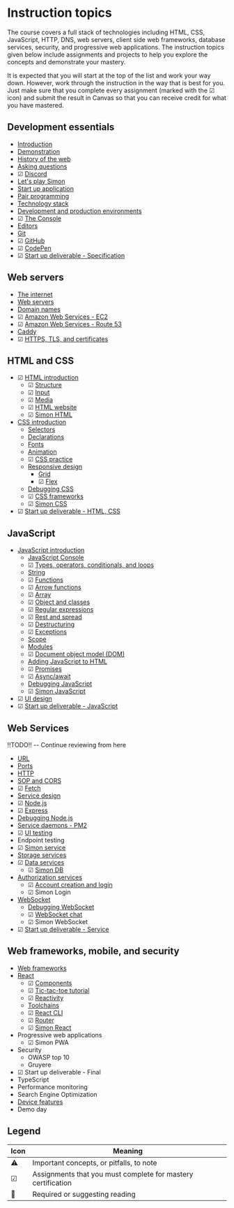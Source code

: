 # Instruction topics

The course covers a full stack of technologies including HTML, CSS, JavaScript, HTTP, DNS, web servers, client side web frameworks, database services, security, and progressive web applications. The instruction topics given below include assignments and projects to help you explore the concepts and demonstrate your mastery.

It is expected that you will start at the top of the list and work your way down. However, work through the instruction in the way that is best for you. Just make sure that you complete every assignment (marked with the ☑ icon) and submit the result in Canvas so that you can receive credit for what you have mastered.

## Development essentials

- [Introduction](essentials/introduction/introduction.md)
- [Demonstration](essentials/demo/demo.md)
- [History of the web](essentials/history/history.md)
- [Asking questions](essentials/askingQuestions/askingQuestions.md)
- ☑ [Discord](essentials/discord/discord.md)
- [Let's play Simon](essentials/simon/simon.md)
- [Start up application](essentials/startUp/startUp.md)
- [Pair programming](essentials/pairProgramming/pairProgramming.md)
- [Technology stack](essentials/techStack/techStack.md)
- [Development and production environments](essentials/devAndProd/devAndProd.md)
- ☑ [The Console](essentials/console/console.md)
- [Editors](essentials/editors/editors.md)
- [Git](essentials/git/git.md)
- ☑ [GitHub](essentials/gitHub/gitHub.md)
- ☑ [CodePen](essentials/codePen/codepen.md)
- ☑ [Start up deliverable - Specification](essentials/startUpSpec/startUpSpec.md)

## Web servers

- [The internet](webServers/internet/internet.md)
- [Web servers](webServers/webServers/webServers.md)
- [Domain names](webServers/domainNames/domainNames.md)
- ☑ [Amazon Web Services - EC2](webServers/amazonWebServicesEc2/amazonWebServicesEc2.md)
- ☑ [Amazon Web Services - Route 53](webServers/amazonWebServicesRoute53/amazonWebServicesRoute53.md)
- [Caddy](webServers/caddy/caddy.md)
- ☑ [HTTPS, TLS, and certificates](webServers/https/https.md)

## HTML and CSS

- ☑ [HTML introduction](html/introduction/introduction.md)
  - ☑ [Structure](html/structure/structure.md)
  - ☑ [Input](html/input/input.md)
  - ☑ [Media](html/media/media.md)
  - ☑ [HTML website](https://github.com/webprogramming260/website-html#readme)
  - ☑ [Simon HTML](https://github.com/webprogramming260/simon-html#readme)
- [CSS introduction](css/introduction/introduction.md)
  - [Selectors](css/selectors/selectors.md)
  - [Declarations](css/declarations/declarations.md)
  - [Fonts](css/fonts/fonts.md)
  - [Animation](css/animation/animation.md)
  - ☑ [CSS practice](css/practice/practice.md)
  - [Responsive design](css/responsive/responsive.md)
    - [Grid](css/grid/grid.md)
    - ☑ [Flex](css/flexbox/flexbox.md)
  - [Debugging CSS](css/debuggingCss/debuggingCss.md)
  - ☑ [CSS frameworks](css/frameworks/frameworks.md)
  - ☑ [Simon CSS](https://github.com/webprogramming260/simon-css#readme)
- ☑ [Start up deliverable - HTML, CSS](css/startUpHtmlCss/startUpHtmlCss.md)

## JavaScript

- [JavaScript introduction](javascript/introduction/introduction.md)
  - [JavaScript Console](javascript/console/console.md)
  - ☑ [Types, operators, conditionals, and loops](javascript/typeConstruct/typeConstruct.md)
  - [String](javascript/string/string.md)
  - ☑ [Functions](javascript/functions/functions.md)
  - ☑ [Arrow functions](javascript/arrow/arrow.md)
  - ☑ [Array](javascript/array/array.md)
  - ☑ [Object and classes](javascript/objectClasses/objectClasses.md)
  - ☑ [Regular expressions](javascript/regularExpressions/regularExpressions.md)
  - ☑ [Rest and spread](javascript/restSpread/restSpread.md)
  - ☑ [Destructuring](javascript/destructuring/destructuring.md)
  - ☑ [Exceptions](javascript/exceptions/exceptions.md)
  - [Scope](javascript/scope/scope.md)
  - [Modules](javascript/modules/modules.md)
  - ☑ [Document object model (DOM)](javascript/dom/dom.md)
  - [Adding JavaScript to HTML](javascript/addingToHtml/addingToHtml.md)
  - ☑ [Promises](javascript/promises/promises.md)
  - ☑ [Async/await](javascript/asyncAwait/asyncAwait.md)
  - [Debugging JavaScript](javascript/debuggingJavascript/debuggingJavascript.md)
  - ☑ [Simon JavaScript](https://github.com/webprogramming260/simon-javascript#readme)
- ☑ [UI design](uidesign/uidesign.md)
- ☑ [Start up deliverable - JavaScript](javascript/startUpJavascript/startUpJavascript.md)

## Web Services

!!TODO!! -- Continue reviewing from here

- [URL](webServices/url/url.md)
- [Ports](webServices/ports/ports.md)
- [HTTP](webServices/http/http.md)
- [SOP and CORS](webServices/cors/cors.md)
- ☑ [Fetch](webServices/fetch/fetch.md)
- [Service design](webServices/design/design.md)
- ☑ [Node.js](webServices/node/node.md)
- ☑ [Express](webServices/express/express.md)
- [Debugging Node.js](webServices/debuggingNode/debuggingNode.md)
- [Service daemons - PM2](webServices/pm2/pm2.md)
- ☑ [UI testing](webServices/uiTesting/uiTesting.md)
- Endpoint testing
- ☑ [Simon service](https://github.com/webprogramming260/simon-service#readme)
- [Storage services](webServices/storageServices/storageServices.md)
- ☑ [Data services](webServices/dataServices/dataServices.md)
  - ☑ [Simon DB](https://github.com/webprogramming260/simon-db#readme)
- [Authorization services](webServices/authorizationServices/authorizationServices.md)
  - ☑ [Account creation and login](webServices/login/login.md)
  - ☑ Simon Login
- [WebSocket](webServices/webSocket/webSocket.md)
  - [Debugging WebSocket](webServices/webSocket/debugging.md)
  - ☑ [WebSocket chat](webServices/webSocket/chat.md)
  - ☑ Simon WebSocket
- ☑ [Start up deliverable - Service](webServices/startUpService/startUpService.md)

## Web frameworks, mobile, and security

- [Web frameworks](webFrameworks/introduction/introduction.md)
- [React](webFrameworks/react/react.md)
  - ☑ [Components](webFrameworks/react/components.md)
  - ☑ [Tic-tac-toe tutorial](webFrameworks/react/ticTacToe.md)
  - ☑ [Reactivity](webFrameworks/react/reactivity.md)
  - [Toolchains](webFrameworks/toolChains/toolChains.md)
  - ☑ [React CLI](webFrameworks/react/reactCli.md)
  - ☑ [Router](webFrameworks/react/reactRouter.md)
  - ☑ [Simon React](https://github.com/webprogramming260/simon-react#readme)
- Progressive web applications
  - ☑ Simon PWA
- Security
  - OWASP top 10
  - Gruyere
- ☑ Start up deliverable - Final
- TypeScript
- Performance monitoring
- Search Engine Optimization
- [Device features](webFrameworks/device/device.md)
- Demo day

## Legend

| Icon | Meaning                                                      |
| ---- | ------------------------------------------------------------ |
| ⚠    | Important concepts, or pitfalls, to note                     |
| ☑    | Assignments that you must complete for mastery certification |
| 📖   | Required or suggesting reading                               |
